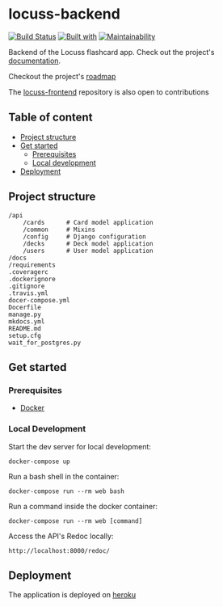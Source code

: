 # locuss-backend

[![Build Status](https://travis-ci.org/ClemSau/locuss-backend.svg?branch=master)](https://travis-ci.org/ClemSau/locuss-backend)
[![Built with](https://img.shields.io/badge/Built_with-Cookiecutter_Django_Rest-F7B633.svg)](https://github.com/agconti/cookiecutter-django-rest)
[![Maintainability](https://api.codeclimate.com/v1/badges/cb28e0803652681915a1/maintainability)](https://codeclimate.com/github/ClemSau/locuss-backend/maintainability)

Backend of the Locuss flashcard app. Check out the project's [documentation](http://ClemSau.github.io/locuss-backend/).

Checkout the project's [roadmap](https://www.notion.so/00c82ffee92749479b71709e74ac8a14?v=b153bab6ceb248ad8c7ef0c7199315c9)

The [locuss-frontend](https://github.com/ClemSau/locuss-frontend) repository is also open to contributions

## Table of content

- [Project structure](#project-structure)
- [Get started](#get-started)
    - [Prerequisites](#prerequisites)
    - [Local development](#local-development)
- [Deployment](#deployment)   

## Project structure

```
/api
    /cards      # Card model application
    /common     # Mixins
    /config     # Django configuration
    /decks      # Deck model application
    /users      # User model application
/docs
/requirements
.coveragerc
.dockerignore
.gitignore
.travis.yml
docer-compose.yml
Docerfile
manage.py
mkdocs.yml
README.md
setup.cfg
wait_for_postgres.py
```

## Get started

### Prerequisites

- [Docker](https://docs.docker.com/docker-for-mac/install/)  

### Local Development

Start the dev server for local development:
```
docker-compose up
```

Run a bash shell in the container:
```
docker-compose run --rm web bash
```

Run a command inside the docker container:

```
docker-compose run --rm web [command]
```

Access the API's Redoc locally:
```
http://localhost:8000/redoc/
```

## Deployment

The application is deployed on [heroku](https://www.heroku.com/)